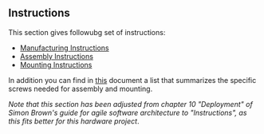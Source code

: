 ## Instructions

This section gives followubg set of instructions:
* [Manufacturing Instructions](/Documentation/8.1-manufacturing-instructions.md)
* [Assembly Instructions](/Documentation/8.2-assembly-instructions.md)
* [Mounting Instructions](/Documentation/8.3-mounting-instructions.md)

In addition you can find in [this](/Documentation/8.4-list-of-screws.md) document a list that summarizes the specific screws needed for assembly and mounting. 

*Note that this section has been adjusted from chapter 10 "Deployment" of Simon Brown's guide for agile software architecture to "Instructions", as this fits better for this hardware project*.

